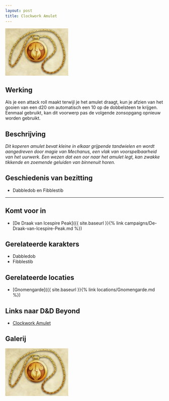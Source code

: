 ```yaml
---
layout: post
title: Clockwork Amulet
---
```


<img src="../images/Clockwork Amulet.jpeg" alt="Clockwork Amulet" width=200>

## Werking
Als je een attack roll maakt terwijl je het amulet draagt, kun je afzien van het gooien van een d20 om automatisch een 10 op de dobbelsteen te krijgen. Eenmaal gebruikt, kan dit voorwerp pas de volgende zonsopgang opnieuw worden gebruikt.

## Beschrijving
<i>Dit koperen amulet bevat kleine in elkaar grijpende tandwielen en wordt aangedreven door magie van Mechanus, een vlak van voorspelbaarheid van het uurwerk. Een wezen dat een oor naar het amulet legt, kan zwakke tikkende en zoemende geluiden van binnenuit horen.</i>

## Geschiedenis van bezitting
* Dabbledob en Fibblestib

---

## Komt voor in
* [De Draak van Icespire Peak]({{ site.baseurl }}{% link campaigns/De-Draak-van-Icespire-Peak.md %})

## Gerelateerde karakters
* Dabbledob
* Fibblestib

## Gerelateerde locaties
* [Gnomengarde]({{ site.baseurl }}{% link locations/Gnomengarde.md %})

## Links naar D&D Beyond
* [Clockwork Amulet](http://dnd5e.wikidot.com/wondrous-items:clockwork-amulet)

## Galerij
<img src="../images/Clockwork Amulet.jpeg" alt="Clockwork Amulet" width=200>